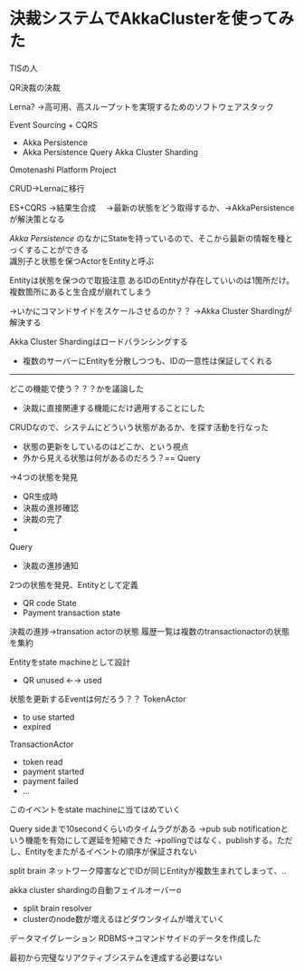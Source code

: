 # 決裁システムでAkkaClusterを使ってみた

TISの人

QR決裁の決裁

Lerna?
→高可用、高スループットを実現するためのソフトウェアスタック

Event Sourcing + CQRS
- Akka Persistence
- Akka Persistence Query
Akka Cluster Sharding

Omotenashi Platform Project

CRUD→Lernaに移行

ES+CQRS
→結果生合成
　→最新の状態をどう取得するか、→AkkaPersistenceが解決策となる

*Akka Persistence* のなかにStateを持っているので、そこから最新の情報を種とっくすることができる  
識別子と状態を保つActorをEntityと呼ぶ

Entityは状態を保つので取扱注意
あるIDのEntityが存在していいのは1箇所だけ。複数箇所にあると生合成が崩れてしまう

→いかにコマンドサイドをスケールさせるのか？？
→Akka Cluster Shardingが解決する


Akka Cluster Shardingはロードバランシングする
* 複数のサーバーにEntityを分散しつつも、IDの一意性は保証してくれる

-----

どこの機能で使う？？？かを議論した
* 決裁に直接関連する機能にだけ適用することにした

CRUDなので、システムにどういう状態があるか、を探す活動を行なった
* 状態の更新をしているのはどこか、という視点
* 外から見える状態は何があるのだろう？== Query

→4つの状態を発見
* QR生成時
* 決裁の進捗確認
* 決裁の完了
* 

Query
* 決裁の進捗通知

2つの状態を発見、Entityとして定義
* QR code State
* Payment transaction state

決裁の進捗→transation actorの状態
履歴一覧は複数のtransactionactorの状態を集約

Entityをstate machineとして設計
* QR unused ←→ used


状態を更新するEventは何だろう？？
TokenActor
* to use started
* expired

TransactionActor
* token read
* payment started
* payment failed
* ...

このイベントをstate machineに当てはめていく

Query sideまで10secondくらいのタイムラグがある
→pub sub notificationという機能を有効にして遅延を短縮できた
→pollingではなく、publishする。ただし、Entityをまたがるイベントの順序が保証されない

split brain
ネットワーク障害などでIDが同じEntityが複数生まれてしまって、..


akka cluster shardingの自動フェイルオーバーo
* split brain resolver
* clusterのnode数が増えるほどダウンタイムが増えていく


データマイグレーション
RDBMS→コマンドサイドのデータを作成した

最初から完璧なリアクティブシステムを達成する必要はない


















